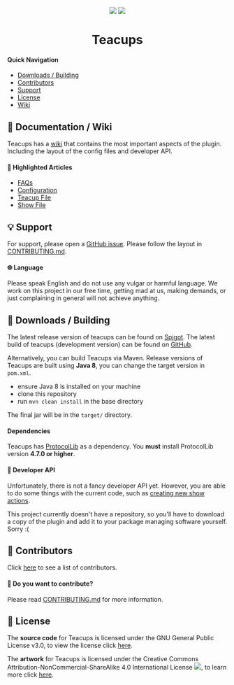 <p align="center">
<img src="https://isitmaintained.com/badge/resolution/Berehum/teacups.svg">
<img src="https://isitmaintained.com/badge/open/Berehum/teacups.svg">
<h1 align="center">Teacups</h1>
</p>

#### Quick Navigation

- [Downloads / Building](#-downloads--building)
- [Contributors](#-contributors)
- [Support](#-support)
- [License](#-license)
- [Wiki](#-wiki)

## 📖 Documentation / Wiki

Teacups has a [wiki](https://github.com/Berehum/teacups/wiki/) that contains the most important aspects of the plugin.
Including the layout of the config files and developer API.

#### 🌟 Highlighted Articles

- [FAQs](https://github.com/Berehum/teacups/wiki)
- [Configuration](https://github.com/Berehum/teacups/wiki/Config)
- [Teacup File](https://github.com/Berehum/teacups/wiki/Teacup-File)
- [Show File](https://github.com/Berehum/teacups/wiki/Show-File)

## 💡 Support

For support, please open a [GitHub issue](https://github.com/Berehum/teacups/issues). Please follow the layout
in [CONTRIBUTING.md](https://github.com/Berehum/teacups/blob/master/CONTRIBUTING.md).

#### 🌐 Language

Please speak English and do not use any vulgar or harmful language. We work on this project in our free time, getting
mad at us, making demands, or just complaining in general will not achieve anything.

## 💾 Downloads / Building

The latest release version of teacups can be found on [Spigot](https://www.spigotmc.org/resources/). The latest build of
teacups (development version)
can be found on [GitHub](https://github.com/Berehum/teacups/actions).

Alternatively, you can build Teacups via Maven. Release versions of Teacups are built using **Java 8**, you can change
the target version in ``pom.xml``.

* ensure Java 8 is installed on your machine
* clone this repository
* run ``mvn clean install`` in the base directory

The final jar will be in the `target/` directory.

#### Dependencies

Teacups has [ProtocolLib](https://www.spigotmc.org/resources/protocollib.1997/) as a dependency. You **must** install
ProtocolLib version **4.7.0 or higher**.

#### 🧰 Developer API

Unfortunately, there is not a fancy developer API yet. However, you are able to do some things with the current code,
such as [creating new show actions](https://github.com/LMBishop/teacups/wiki/New-Show-Action).

This project currently doesn't have a repository, so you'll have to download a copy of the plugin and add it to your
package managing software yourself. Sorry :(

## 👫 Contributors

Click [here](https://github.com/Berehum/teacups/graphs/contributors) to see a list of contributors.

#### 🤝 Do you want to contribute?

Please read  [CONTRIBUTING.md](https://github.com/Berehum/teacups/blob/master/CONTRIBUTING.md) for more information.

## 📜 License

The **source code** for Teacups is licensed under the GNU General Public License v3.0, to view the license
click [here](https://github.com/Berehum/teacups/blob/master/LICENSE.txt).

The **artwork** for Teacups is licensed under the Creative Commons Attribution-NonCommercial-ShareAlike 4.0
International License ![](https://i.creativecommons.org/l/by-nc-sa/4.0/80x15.png), to learn more
click [here](https://creativecommons.org/licenses/by-nc-sa/4.0/).
